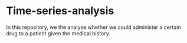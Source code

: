 # Time-series-analysis
In this repository, we the analyse whether we could administer a certain drug to a patient given the medical history. 

